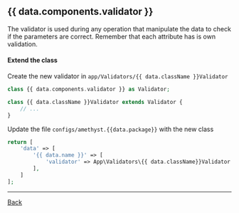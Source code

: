 ## {{ data.components.validator }}

The validator is used during any operation that manipulate the data to check if the parameters are correct. Remember that each attribute has is own validation.

#### Extend the class

Create the new validator in `app/Validators/{{ data.className }}Validator`
```php
class {{ data.components.validator }} as Validator;

class {{ data.className }}Validator extends Validator {
	// ...
}
```
Update the file `configs/amethyst.{{data.package}}` with the new class
```php
return [
    'data' => [
        '{{ data.name }}' => [
            'validator' => App\Validators\{{ data.className}}Validator::class,
        ],
    ]
];
```

---
[Back](index.md)